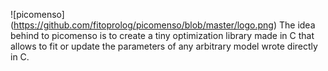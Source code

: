 ![picomenso] (https://github.com/fitoprolog/picomenso/blob/master/logo.png)
The idea behind to picomenso is to create a tiny optimization library made in C 
 that allows to fit or update the parameters of any arbitrary model wrote directly in C.

